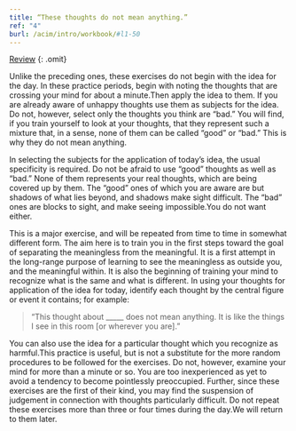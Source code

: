 ```yaml
---
title: “These thoughts do not mean anything.”
ref: "4"
burl: /acim/intro/workbook/#l1-50
---
```


<a class="hide-review" href="/workbook/l051/#four">Review</a>
{: .omit}

Unlike the preceding ones, these exercises do not begin with the idea
for the day. In these practice periods, begin with noting the thoughts
that are crossing your mind for about a minute.Then apply the idea to
them. If you are already aware of unhappy thoughts use them as subjects
for the idea. Do not, however, select only the thoughts you think are
“bad.” You will find, if you train yourself to look at your thoughts,
that they represent such a mixture that, in a sense, none of them can be
called “good” or “bad.” This is why they do not mean anything.

In selecting the subjects for the application of today’s idea, the usual
specificity is required. Do not be afraid to use “good” thoughts as well
as “bad.” None of them represents your real thoughts, which are being
covered up by them. The “good” ones of which you are aware are but
shadows of what lies beyond, and shadows make sight difficult. The “bad”
ones are blocks to sight, and make seeing impossible.You do not want
either.

This is a major exercise, and will be repeated from time to time in
somewhat different form. The aim here is to train you in the first steps
toward the goal of separating the meaningless from the meaningful. It is
a first attempt in the long-range purpose of learning to see the
meaningless as outside you, and the meaningful within. It is also the
beginning of training your mind to recognize what is the same and what
is different. In using your thoughts for application of the idea for
today, identify each thought by the central figure or event it contains;
for example:

> “This thought about \_\_\_\_\_ does not mean anything.
> It is like the things I see in this room \[or wherever you are\].”

You can also use the idea for a particular thought which you recognize
as harmful.This practice is useful, but is not a substitute for the more
random procedures to be followed for the exercises. Do not, however,
examine your mind for more than a minute or so. You are too
inexperienced as yet to avoid a tendency to become pointlessly
preoccupied. Further, since these exercises are the first of their kind,
you may find the suspension of judgement in connection with thoughts
particularly difficult. Do not repeat these exercises more than three or
four times during the day.We will return to them later.

